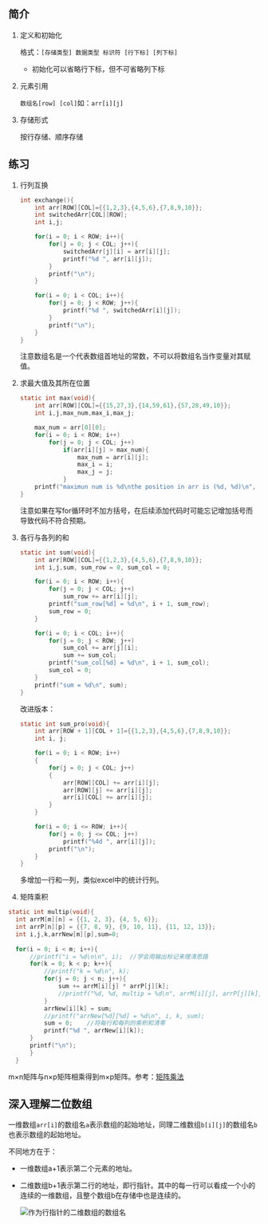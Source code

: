 ## 简介

1. 定义和初始化

   格式：`[存储类型] 数据类型 标识符 [行下标] [列下标]`

   - 初始化可以省略行下标，但不可省略列下标

2. 元素引用

   `数组名[row] [col]`如：`arr[i][j]`

3. 存储形式

   按行存储、顺序存储

## 练习

1. 行列互换

   ```c
   int exchange(){
       int arr[ROW][COL]={{1,2,3},{4,5,6},{7,8,9,10}};
       int switchedArr[COL][ROW];
       int i,j;
   
       for(i = 0; i < ROW; i++){
           for(j = 0; j < COL; j++){
               switchedArr[j][i] = arr[i][j];
               printf("%d ", arr[i][j]);
           }
           printf("\n");
       }
   
       for(i = 0; i < COL; i++){
           for(j = 0; j < ROW; j++){
               printf("%d ", switchedArr[i][j]);
           }
           printf("\n");
       }
   }
   ```

   注意数组名是一个代表数组首地址的常数，不可以将数组名当作变量对其赋值。

2. 求最大值及其所在位置
	```c
	static int max(void){
    	int arr[ROW][COL]={{15,27,3},{14,59,61},{57,28,49,10}};
    	int i,j,max_num,max_i,max_j;

    	max_num = arr[0][0];
    	for(i = 0; i < ROW; i++)
        	for(j = 0; j < COL; j++)
            	if(arr[i][j] > max_num){
                	max_num = arr[i][j];
                	max_i = i;
                	max_j = j;
            	}
    	printf("maximun num is %d\nthe position in arr is (%d, %d)\n", max_num, max_i, max_j);
	}
	```

	注意如果在写for循环时不加方括号，在后续添加代码时可能忘记增加括号而导致代码不符合预期。

3. 各行与各列的和
	```c
	static int sum(void){
    	int arr[ROW][COL]={{1,2,3},{4,5,6},{7,8,9,10}};
    	int i,j,sum, sum_row = 0, sum_col = 0;

    	for(i = 0; i < ROW; i++){
        	for(j = 0; j < COL; j++)
            	sum_row += arr[i][j];
        	printf("sum_row[%d] = %d\n", i + 1, sum_row);
        	sum_row = 0;
    	}

    	for(i = 0; i < COL; i++){
        	for(j = 0; j < ROW; j++)
            	sum_col += arr[j][i];
            	sum += sum_col;
        	printf("sum_col[%d] = %d\n", i + 1, sum_col);
        	sum_col = 0;
    	}
    	printf("sum = %d\n", sum);
	}
	```
	
	改进版本：
	
	```c
	static int sum_pro(void){
	    int arr[ROW + 1][COL + 1]={{1,2,3},{4,5,6},{7,8,9,10}};
	    int i, j;
	
	    for(i = 0; i < ROW; i++)
	    {
	        for(j = 0; j < COL; j++)
	        {
	            arr[ROW][COL] += arr[i][j];
	            arr[ROW][j] += arr[i][j];
	            arr[i][COL] += arr[i][j];
	        }
	    }
	
	    for(i = 0; i <= ROW; i++){
	        for(j = 0; j <= COL; j++)
	            printf("%4d ", arr[i][j]);
	        printf("\n");
	    }
	}
	```
	
	多增加一行和一列，类似excel中的统计行列。
	
4. 矩阵乘积

  ```c
  static int multip(void){
  	int arrM[m][n] = {{1, 2, 3}, {4, 5, 6}};
  	int arrP[n][p] = {{7, 8, 9}, {9, 10, 11}, {11, 12, 13}};
  	int i,j,k,arrNew[m][p],sum=0;
    
  	for(i = 0; i < m; i++){
      	//printf("i = %d\n\n", i);  //学会用输出标记来理清思路
      	for(k = 0; k < p; k++){
          	//printf("k = %d\n", k);
          	for(j = 0; j < n; j++){
              	sum += arrM[i][j] * arrP[j][k];
              	//printf("%d, %d, multip = %d\n", arrM[i][j], arrP[j][k], arrM[i][j] * arrP[j][k]);
          	}
          	arrNew[i][k] = sum;
          	//printf("arrNew[%d][%d] = %d\n", i, k, sum);
          	sum = 0;    //将每行和每列的乘积和清零
          	printf("%d ", arrNew[i][k]);
      	}
      	printf("\n");
  		}
   	}
  ```

m×n矩阵与n×p矩阵相乘得到m×p矩阵。参考：[矩阵乘法](https://www.shuxuele.com/algebra/matrix-multiplying.html)

## 深入理解二位数组

一维数组`arr[i]`的数组名`a`表示数组的起始地址，同理二维数组`b[i][j]`的数组名`b`也表示数组的起始地址。

不同地方在于：

- 一维数组a+1表示第二个元素的地址。

- 二维数组b+1表示第二行的地址，即行指针。其中的每一行可以看成一个小的连续的一维数组，且整个数组b在存储中也是连续的。
  
  ![作为行指针的二维数组的数组名](https://picture.mdreame.life/two-dimesional-array.png)